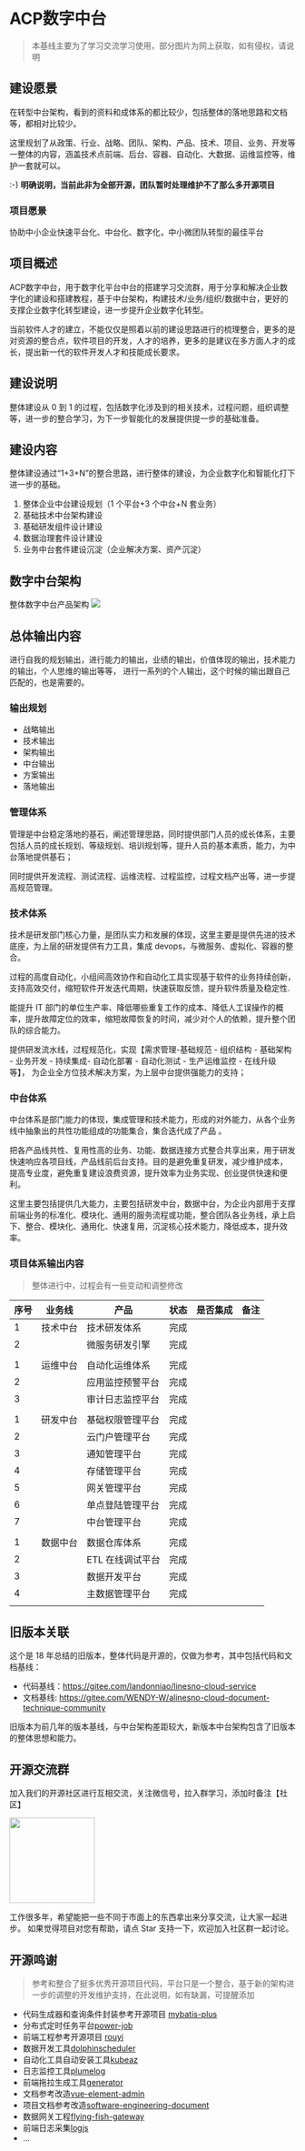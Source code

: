 # ACP数字中台

> 本基线主要为了学习交流学习使用，部分图片为网上获取，如有侵权，请说明

## 建设愿景

在转型中台架构，看到的资料和成体系的都比较少，包括整体的落地思路和文档等，都相对比较少。

这里规划了从政策、行业、战略、团队、架构、产品、技术、项目、业务、开发等一整体的内容，涵盖技术点前端、后台、容器、自动化、大数据、运维监控等，维护一套就可以。

:-) <b>明确说明，当前此非为全部开源，团队暂时处理维护不了那么多开源项目</b>

### 项目愿景

协助中小企业快速平台化、中台化、数字化，中小微团队转型的最佳平台

## 项目概述

ACP数字中台，用于数字化平台中台的搭建学习交流群，用于分享和解决企业数字化的建设和搭建教程，基于中台架构，构建技术/业务/组织/数据中台，更好的支撑企业数字化转型建设，进一步提升企业数字化转型。

当前软件人才的建立，不能仅仅是照着以前的建设思路进行的梳理整合，更多的是对资源的整合点，软件项目的开发，人才的培养，更多的是建议在多方面人才的成长，提出新一代的软件开发人才和技能成长要求。

## 建设说明

整体建设从 0 到 1 的过程，包括数字化涉及到的相关技术，过程问题，组织调整等，进一步的整合学习，为下一步智能化的发展提供提一步的基础准备。

## 建设内容

整体建设通过“1+3+N”的整合思路，进行整体的建设，为企业数字化和智能化打下进一步的基础。

1. 整体企业中台建设规划（1 个平台+3 个中台+N 套业务）
2. 基础技术中台架构建设
3. 基础研发组件设计建设
4. 数据治理套件设计建设
5. 业务中台套件建设沉淀（企业解决方案、资产沉淀）

## 数字中台架构

<!-- 整体数字化中台架构规划: -->
<!-- <img src="./images/platform.jpg"> -->

<!-- 基础 DevOps 技术体系 -->
<!-- <img src="./images/paas.jpg"> -->

整体数字中台产品架构
<img src="./images/01_acp_product_arc.jpg">

<!-- 组织管理中台架构 -->
<!-- <img src="./images/group.jpg"> -->

## 总体输出内容

进行自我的规划输出，进行能力的输出，业绩的输出，价值体现的输出，技术能力的输出，个人思维的输出等等，
进行一系列的个人输出，这个时候的输出跟自己匹配的，也是需要的。

### 输出规划

- 战略输出
- 技术输出
- 架构输出
- 中台输出
- 方案输出
- 落地输出

### 管理体系

管理是中台稳定落地的基石，阐述管理思路，同时提供部门人员的成长体系，主要包括人员的成长规划、等级规划、培训规划等，提升人员的基本素质，能力，为中台落地提供基石；

同时提供开发流程、测试流程、运维流程、过程监控，过程文档产出等，进一步提高规范管理。

### 技术体系

技术是研发部门核心力量，是团队实力和发展的体现，这里主要是提供先进的技术底座，为上层的研发提供有力工具，集成 devops，与微服务、虚拟化、容器的整合。

过程的高度自动化，小组间高效协作和自动化工具实现基于软件的业务持续创新，支持高效交付，缩短软件开发迭代周期，快速获取反馈，提升软件质量及稳定性.

能提升 IT 部门的单位生产率、降低哪些重复工作的成本、降低人工误操作的概率，提升故障定位的效率，缩短故障恢复的时间，减少对个人的依赖，提升整个团队的综合能力。

提供研发流水线，过程规范化，实现【需求管理-基础规范 - 组织结构 - 基础架构 - 业务开发 - 持续集成- 自动化部署 - 自动化测试 - 生产运维监控 - 在线升级等】，
为企业全方位技术解决方案，为上层中台提供强能力的支持；

### 中台体系

中台体系是部门能力的体现，集成管理和技术能力，形成的对外能力，从各个业务线中抽象出的共性功能组成的功能集合，集合迭代成了产品 。

把各产品线共性、复用性高的业务、功能、数据连接方式整合共享出来，用于研发快速响应各项目线，产品线前后台支持。目的是避免重复研发，减少维护成本， 提高专业度，避免重复建设浪费资源，提升效率为业务实现、创业提供快速和便利。

这里主要包括提供几大能力，主要包括研发中台，数据中台，为企业内部用于支撑前端业务的标准化、模块化、通用的服务流程或功能，整合团队各业务线，承上启下、整合、模块化、通用化、快速复用，沉淀核心技术能力，降低成本，提升效率。

### 项目体系输出内容

> 整体进行中，过程会有一些变动和调整修改

| 序号 | 业务线   | 产品             | 状态 | 是否集成 | 备注 |
|------|----------|------------------|------|----------|------|
| 1    | 技术中台 | 技术研发体系     | 完成 |          |      |
| 2    |          | 微服务研发引擎   | 完成 |          |      |
|      |          |                  |      |          |      |
| 1    | 运维中台 | 自动化运维体系   | 完成 |          |      |
| 2    |          | 应用监控预警平台 | 完成 |          |      |
| 3    |          | 审计日志监控平台 | 完成 |          |      |
|      |          |                  |      |          |      |
| 1    | 研发中台 | 基础权限管理平台 | 完成 |          |      |
| 2    |          | 云门户管理平台   | 完成 |          |      |
| 3    |          | 通知管理平台     | 完成 |          |      |
| 4    |          | 存储管理平台     | 完成 |          |      |
| 5    |          | 网关管理平台     | 完成 |          |      |
| 6    |          | 单点登陆管理平台 | 完成 |          |      |
| 7    |          | 中台管理平台     | 完成 |          |      |
|      |          |                  |      |          |      |
| 1    | 数据中台 | 数据仓库体系     | 完成 |          |      |
| 2    |          | ETL 在线调试平台 | 完成 |          |      |
| 3    |          | 数据开发平台     | 完成 |          |      |
| 4    |          | 主数据管理平台   | 完成 |          |      |
|      |          |                  |      |          |      |

## 旧版本关联

这个是 18 年总结的旧版本，整体代码是开源的，仅做为参考，其中包括代码和文档基线：

- 代码基线：https://gitee.com/landonniao/linesno-cloud-service
- 文档基线: https://gitee.com/WENDY-W/alinesno-cloud-document-technique-community

旧版本为前几年的版本基线，与中台架构差距较大，新版本中台架构包含了旧版本的整体思想和能力。

## 开源交流群

加入我们的开源社区进行互相交流，关注微信号，拉入群学习，添加时备注【社区】

<img src="./images/weixin.jpg" width="150" >

工作很多年，希望能把一些不同于市面上的东西拿出来分享交流，让大家一起进步。 如果觉得项目对您有帮助，请点 Star 支持一下，欢迎加入社区群一起讨论。

## 开源鸣谢

> 参考和整合了挺多优秀开源项目代码，平台只是一个整合，基于新的架构进一步的调整的开发维护支持，在此说明，如有缺漏，可提醒添加

- 代码生成器和查询条件封装参考开源项目 [mybatis-plus](mybatis-plus)
- 分布式定时任务平台[power-job](power-job)
- 前端工程参考开源项目 [rouyi](rouyi)
- 数据开发工具[dolphinscheduler](mybatis-plus)
- 自动化工具自动安装工具[kubeaz](mybatis-plus)
- 日志监控工具[plumelog](mybatis-plus)
- 前端拖拉生成工具[generator](mybatis-plus)
- 文档参考改造[vue-element-admin](mybatis-plus)
- 项目文档参考改造[software-engineering-document](software-engineering-document)
- 数据网关工程[flying-fish-gateway](https://gitee.com/omsgit/flying-fish-gateway)
- 前端日志采集[logjs](logjs)
- ...


